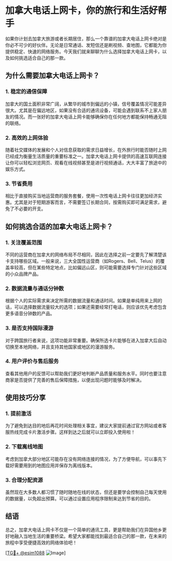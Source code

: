 # 加拿大电话上网卡，你的旅行和生活好帮手

如果你计划去加拿大旅游或者长期居住，那么一个靠谱的加拿大电话上网卡绝对是你必不可少的好伙伴。无论是日常通话、发短信还是刷视频、查地图，它都能为你提供稳定、快速的网络服务。今天我们就来聊聊为什么选择加拿大电话上网卡，以及如何挑选适合自己的那一款。

## 为什么需要加拿大电话上网卡？

### 1. 稳定的通信保障
加拿大的国土面积非常广阔，从繁华的城市到偏远的小镇，信号覆盖情况可能差异很大。尤其是在偏远地区，如果没有合适的通讯设备，可能会遇到联系不上家人朋友的情况。而一张好的加拿大电话上网卡能够确保你在任何地方都能保持畅通无阻的联络。

### 2. 高效的上网体验
随着社交媒体的发展和个人对信息获取的需求日益增长，在外旅行时能否随时上网已经成为衡量生活质量的重要标准之一。加拿大电话上网卡提供的高速互联网连接让你可以轻松浏览网页、观看在线视频甚至是进行视频通话，大大丰富了旅途中的娱乐方式。

### 3. 节省费用
相比于直接购买当地运营商的服务套餐，使用一次性电话上网卡往往更加经济实惠。尤其是对于短期游客而言，不需要签订长期合同，按需购买即可满足需求，避免了不必要的开支。

## 如何挑选合适的加拿大电话上网卡？

### 1. 关注覆盖范围
不同的运营商在加拿大的网络布局不尽相同，因此在选择之前一定要先了解清楚该卡支持哪些区域。一般来说，三大全国性运营商（如Rogers、Bell、Telus）的覆盖率较高，但在某些特定地点，比如偏远山区，则可能需要选择专门针对这些区域的小众品牌产品。

### 2. 数据流量与通话分钟数
根据个人的实际需求来决定所需的数据流量和通话时间。如果是单纯用来上网的话，可以选择数据流量较大的选项；如果还需要经常打电话，则应该优先考虑包含更多语音分钟数的产品。

### 3. 是否支持国际漫游
对于跨国旅行者来说，这项功能非常重要。确保所选卡片能够在进入加拿大后自动切换至本地网络，并且支持其他国家或地区的漫游服务。

### 4. 用户评价与售后服务
查看其他用户的反馈可以帮助我们更好地判断产品质量和服务水平。同时也要注意商家是否提供了完善的售后保障措施，以便出现问题时能够及时解决。

## 使用技巧分享

### 1. 提前激活
为了避免到达目的地后再花时间处理相关事宜，建议大家提前通过官方网站或者客服热线完成卡片激活步骤。这样到达之后就可以立即投入使用啦！

### 2. 下载离线地图
考虑到加拿大部分地区可能存在没有网络连接的情况，为了方便导航，可以事先下载好需要用到的地图应用并保存为离线版本。

### 3. 合理分配资源
虽然现在大多数人都习惯了随时随地在线的状态，但还是要学会控制自己每天使用的数据量，以免超出预算。可以通过设置应用程序限制来达到节省的目的。

## 结语

总之，加拿大电话上网卡不仅是一个简单的通讯工具，更是帮助我们在异国他乡更好地融入当地生活的重要桥梁。希望大家都能找到最适合自己的那一款，在未来的旅程中享受便捷高效的网络体验吧！

[[TG💪+ @esim1088](https://t.me/s/esim1088) ![Image](https://i.postimg.cc/4NQfJmqS/Snipaste-2025-05-13-00-14-12.png)]